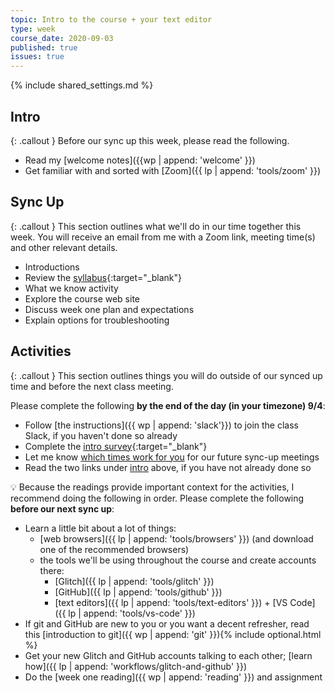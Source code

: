 ```yaml
---
topic: Intro to the course + your text editor
type: week
course_date: 2020-09-03
published: true
issues: true
---
```


{% include shared_settings.md %}

## Intro

{: .callout }
Before our sync up this week, please read the following.

- Read my [welcome notes]({{wp | append: 'welcome' }})
- Get familiar with and sorted with [Zoom]({{ lp | append: 'tools/zoom' }})

## Sync Up

{: .callout }
This section outlines what we'll do in our time together this week. You will receive an email from me with a Zoom link,  meeting time(s) and other relevant details.

- Introductions
- Review the [syllabus](https://docs.google.com/document/d/1ZuXB5erTCGdzSI3VPOQMzFkac8Rp96WEojIBBZY3oJs/edit?usp=sharing){:target="_blank"}
- What we know activity
- Explore the course web site
- Discuss week one plan and expectations
- Explain options for troubleshooting

## Activities

{: .callout }
This section outlines things you will do outside of our synced up time and before the next class meeting.

Please complete the following **by the end of the day (in your timezone) 9/4**:
- Follow [the instructions]({{ wp | append: 'slack'}}) to join the class Slack, if you haven't done so already
- Complete the [intro survey](https://forms.gle/xfWYDSjiP5mgJwnPA){:target="_blank"}
- Let me know [which times work for you](https://xoyondo.com/dp/elRYPL5aMbJAJoV) for our future sync-up meetings
- Read the two links under [intro](#w01-intro) above, if you have not already done so

<span class="emoji">💡</span> Because the readings provide important context for the activities, I recommend doing the following in order. Please complete the following **before our next sync up**:
- Learn a little bit about a lot of things:
    - [web browsers]({{ lp | append: 'tools/browsers' }}) (and download one of the recommended browsers)
    - the tools we'll be using throughout the course and create accounts there:
        - [Glitch]({{ lp | append: 'tools/glitch' }})
        - [GitHub]({{ lp | append: 'tools/github' }})
        - [text editors]({{ lp | append: 'tools/text-editors' }}) + [VS Code]({{ lp | append: 'tools/vs-code' }})
- If git and GitHub are new to you or you want a decent refresher, read this [introduction to git]({{ wp | append: 'git' }}){% include optional.html %}
- Get your new Glitch and GitHub accounts talking to each other; [learn how]({{ lp | append: 'workflows/glitch-and-github' }})
- Do the [week one reading]({{ wp | append: 'reading' }}) and assignment
